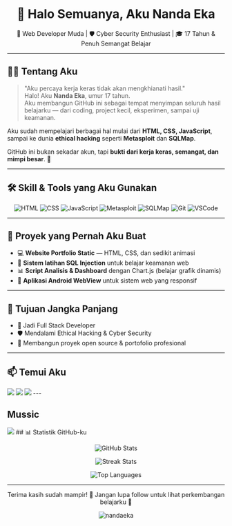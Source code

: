 <h1 align="center">👋 Halo Semuanya, Aku Nanda Eka</h1>

<p align="center">
  🚀 Web Developer Muda | 🛡️ Cyber Security Enthusiast | 🎓 17 Tahun & Penuh Semangat Belajar
</p>

---

## 🧑‍💻 Tentang Aku

> "Aku percaya kerja keras tidak akan mengkhianati hasil."  
Halo! Aku **Nanda Eka**, umur 17 tahun.  
Aku membangun GitHub ini sebagai tempat menyimpan seluruh hasil belajarku — dari coding, project kecil, eksperimen, sampai uji keamanan.

Aku sudah mempelajari berbagai hal mulai dari **HTML, CSS, JavaScript**, sampai ke dunia **ethical hacking** seperti **Metasploit** dan **SQLMap**.

GitHub ini bukan sekadar akun, tapi **bukti dari kerja keras, semangat, dan mimpi besar**. 🚀

---

## 🛠️ Skill & Tools yang Aku Gunakan

<div align="center">

![HTML](https://img.shields.io/badge/HTML5-E34F26?style=for-the-badge&logo=html5&logoColor=white)
![CSS](https://img.shields.io/badge/CSS3-1572B6?style=for-the-badge&logo=css3&logoColor=white)
![JavaScript](https://img.shields.io/badge/JavaScript-F7DF1E?style=for-the-badge&logo=javascript&logoColor=black)
![Metasploit](https://img.shields.io/badge/Metasploit-0080FF?style=for-the-badge&logo=metasploit&logoColor=white)
![SQLMap](https://img.shields.io/badge/SQLMap-CC0000?style=for-the-badge&logo=datadog&logoColor=white)
![Git](https://img.shields.io/badge/Git-F05032?style=for-the-badge&logo=git&logoColor=white)
![VSCode](https://img.shields.io/badge/VSCode-007ACC?style=for-the-badge&logo=visual-studio-code&logoColor=white)

</div>

---

## 📌 Proyek yang Pernah Aku Buat

- 💻 **Website Portfolio Static** — HTML, CSS, dan sedikit animasi
- 🧠 **Sistem latihan SQL Injection** untuk belajar keamanan web
- 📊 **Script Analisis & Dashboard** dengan Chart.js (belajar grafik dinamis)
- 📱 **Aplikasi Android WebView** untuk sistem web yang responsif

---

## 🎯 Tujuan Jangka Panjang

- 💼 Jadi Full Stack Developer
- 🛡️ Mendalami Ethical Hacking & Cyber Security
- 📂 Membangun proyek open source & portofolio profesional

---

## 📫 Temui Aku 

<img src="https://img.shields.io/badge/WhatsApp-25D366?style=for-the-badge&logo=WhatsApp&logoColor=white(https://wa.me/qr/PF3OCV44WPWYD1)" />

<img src="https://img.shields.io/badge/TikTok-000000?style=for-the-badge&logo=tiktok&logoColor=white()" />



<img src="https://img.shields.io/badge/Instagram-E4405F?style=for-the-badge&logo=instagram&logoColor=white()" />
---


## Mussic
<img src="https://img.shields.io/badge/Spotify-1ED760?&style=for-the-badge&logo=spotify&logoColor=white" />
## 📊 Statistik GitHub-ku

<p align="center">
  <img src="https://github-readme-stats.vercel.app/api?username=nandaeka&show_icons=true&theme=tokyonight&count_private=true" alt="GitHub Stats" />
</p>

<p align="center">
  <img src="https://github-readme-streak-stats.herokuapp.com/?user=nandaeka&theme=tokyonight" alt="Streak Stats" />
</p>

<p align="center">
  <img src="https://github-readme-stats.vercel.app/api/top-langs/?username=nandaeka&layout=compact&theme=tokyonight" alt="Top Languages" />
</p>

---

<p align="center">
  Terima kasih sudah mampir! 🌟 Jangan lupa follow untuk lihat perkembangan belajarku 💪
</p>

<p align="center">
  <img src="https://komarev.com/ghpvc/?username=nandaeka&label=Profile+Views" alt="nandaeka" />
</p>